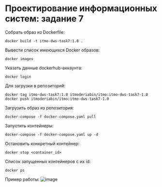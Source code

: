 # Проектирование информационных систем: задание 7

Собрать образ из Dockerfile:
```
docker build -t itmo-dws-task7:1.0 .
```

Вывести список имеющихся Docker образов:
```
docker images
```

Указать данные dockerhub-аккаунта:
```
docker login
```

Для загрузки в репозиторий:
```
docker tag itmo-dws-task7:1.0 itmoderiabin/itmo:itmo-dws-task7-1.0
docker push itmoderiabin/itmo:itmo-dws-task7-1.0
```


Загрузить образ из репозитория:
```
docker-compose -f docker-compose.yaml pull
```

Запустить контейнеры:
```
docker-compose -f docker-compose.yaml up -d
```

Остановить конкретный контейнер:
```
docker stop <container_id>
```

Список запущенных контейнеров с их id:
```
docker ps
```


Пример работы:
![image](https://user-images.githubusercontent.com/2338967/201990239-ecb68bd4-b8ef-4894-b9d4-e9b6c1527f50.png)

